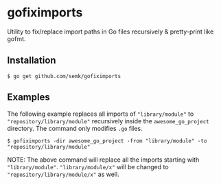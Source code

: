 # gofiximports
Utility to fix/replace import paths in Go files recursively & pretty-print like gofmt.

## Installation

```
$ go get github.com/semk/gofiximports
```

## Examples

The following example replaces all imports of `"library/module"` to `"repository/library/module"`
recursively inside the `awesome_go_project` directory. The command only modifies `.go` files.

```
$ gofiximports -dir awesome_go_project -from "library/module" -to "repository/library/module"
```

NOTE: The above command will replace all the imports starting with `"library/module"`.
`"library/module/x"` will be changed to `"repository/library/module/x"` as well.
